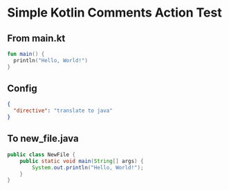 # Simple Kotlin Comments Action Test

## From main.kt

```kotlin
fun main() {
  println("Hello, World!")
}
```

## Config

```json
{
  "directive": "translate to java"
}
```

## To new_file.java

```java
public class NewFile {
    public static void main(String[] args) {
        System.out.println("Hello, World!");
    }
}
```

